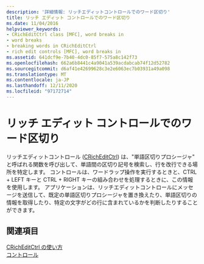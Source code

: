 ```yaml
---
description: '詳細情報: リッチエディットコントロールでのワード区切り'
title: リッチ エディット コントロールでのワード区切り
ms.date: 11/04/2016
helpviewer_keywords:
- CRichEditCtrl class [MFC], word breaks in
- word breaks
- breaking words in CRichEditCtrl
- rich edit controls [MFC], word breaks in
ms.assetid: 641dcf9e-7b40-4dc0-85f7-575a8c142f73
ms.openlocfilehash: 662a6b8441c4a9041a539acdabcab74f12d52782
ms.sourcegitcommit: d6af41e42699628c3e2e6063ec7b03931a49a098
ms.translationtype: MT
ms.contentlocale: ja-JP
ms.lasthandoff: 12/11/2020
ms.locfileid: "97172714"
---
```

# <a name="word-breaks-in-rich-edit-controls"></a>リッチ エディット コントロールでのワード区切り

リッチエディットコントロール ([CRichEditCtrl](../mfc/reference/cricheditctrl-class.md)) は、"単語区切りプロシージャ" と呼ばれる関数を呼び出して、単語間の区切り記号を検索し、行を改行できる場所を特定します。 コントロールは、ワードラップ操作を実行するときと、CTRL + LEFT キーと CTRL + RIGHT キーの組み合わせを処理するときに、この情報を使用します。 アプリケーションは、リッチエディットコントロールにメッセージを送信して、既定の単語区切りプロシージャを置き換えたり、単語区切りの情報を取得したり、特定の文字がどの行に含まれているかを判断したりすることができます。

## <a name="see-also"></a>関連項目

[CRichEditCtrl の使い方](../mfc/using-cricheditctrl.md)<br/>
[コントロール](../mfc/controls-mfc.md)
